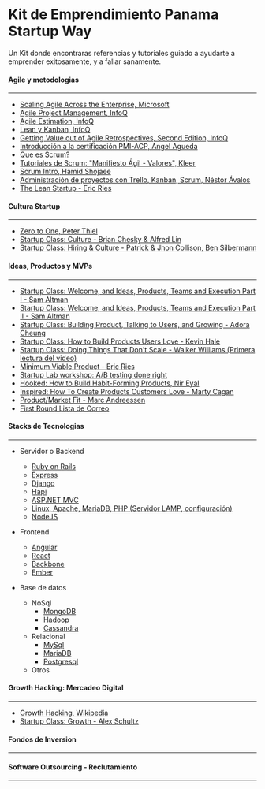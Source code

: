 Kit de Emprendimiento Panama Startup Way
====================

Un Kit donde encontraras referencias y tutoriales guiado a ayudarte a emprender exitosamente, y a fallar sanamente.

#### Agile y metodologias
---
- [Scaling Agile Across the Enterprise, Microsoft](http://stories.visualstudio.com/scaling-agile-across-the-enterprise/)
- [Agile Project Management, InfoQ](http://www.infoq.com/minibooks/emag-agile-project-management)
- [Agile Estimation, InfoQ](http://www.infoq.com/minibooks/emag-agile-estimation)
- [Lean y Kanban, InfoQ](http://www.infoq.com/minibooks/emag-lean-kanban)
- [Getting Value out of Agile Retrospectives, Second Edition, InfoQ](http://www.infoq.com/minibooks/agile-retrospectives-value)
- [Introducción a la certificación PMI-ACP, Angel Agueda](https://www.youtube.com/watch?v=u7ixUoEsZdw)
- [Que es Scrum?](http://www.proyectosagiles.org/que-es-scrum)
- [Tutoriales de Scrum: "Manifiesto Ágil - Valores", Kleer](https://www.youtube.com/watch?v=ZMFaUvJTW-4)
- [Scrum Intro, Hamid Shojaee](https://www.youtube.com/watch?v=flZhGsYDOxw)
- [Administración de proyectos con Trello, Kanban, Scrum, Néstor Ávalos](https://www.youtube.com/watch?v=DWhPcDS076Y)
- [The Lean Startup - Eric Ries](http://www.amazon.com/Lean-Startup-Innovation-Successful-Businesses-ebook/dp/B004J4XGN6/ref=sr_1_1?s=books&ie=UTF8&qid=1421599462&sr=1-1&keywords=the+lean+startup&pebp=1421599465766&peasin=B004J4XGN6)


#### Cultura Startup
---
- [Zero to One, Peter Thiel](http://zerotoonebook.com/)
- [Startup Class: Culture - Brian Chesky & Alfred Lin](http://startupclass.samaltman.com/courses/lec10/)
- [Startup Class: Hiring & Culture - Patrick & Jhon Collison, Ben Silbermann](http://startupclass.samaltman.com/courses/lec11/)


#### Ideas, Productos y MVPs
---
- [Startup Class: Welcome, and Ideas, Products, Teams and Execution Part I - Sam Altman](http://startupclass.samaltman.com/courses/lec01/)
- [Startup Class: Welcome, and Ideas, Products, Teams and Execution Part II - Sam Altman](http://startupclass.samaltman.com/courses/lec03/)
- [Startup Class: Building Product, Talking to Users, and Growing - Adora Cheung](http://startupclass.samaltman.com/courses/lec04/)
- [Startup Class: How to Build Products Users Love - Kevin Hale](http://startupclass.samaltman.com/courses/lec07/)
- [Startup Class: Doing Things That Don't Scale - Walker Williams (Primera lectura del video)](http://startupclass.samaltman.com/courses/lec08/)
- [Minimum Viable Product - Eric Ries](http://www.startuplessonslearned.com/2009/08/minimum-viable-product-guide.html)
- [Startup Lab workshop: A/B testing done right](https://www.youtube.com/watch?v=Eh00PoR76NY)
- [Hooked: How to Build Habit-Forming Products, Nir Eyal](http://www.nirandfar.com/hooked)
- [Inspired: How To Create Products Customers Love - Marty Cagan](http://www.amazon.com/Inspired-Create-Products-Customers-Love/dp/0981690408)
- [Product/Market Fit - Marc Andreessen](http://web.archive.org/web/20070701074943/http://blog.pmarca.com/2007/06/the-pmarca-gu-2.html)
- [First Round Lista de Correo](http://firstround.com/)

#### Stacks de Tecnologias
---
- Servidor o Backend
  - [Ruby on Rails](http://rubyonrails.org/)
  - [Express](http://expressjs.com/)
  - [Django](https://www.djangoproject.com/)
  - [Hapi](http://hapijs.com/)
  - [ASP.NET MVC](http://www.asp.net/mvc)
  - [Linux, Apache, MariaDB, PHP (Servidor LAMP, configuración)](http://drivemeca.blogspot.com/2014/07/15-minutos-para-configurar-un-linux.html)
  - [NodeJS](https://manukorp.wordpress.com/2013/09/05/instalar-node-js-en-centos/)

- Frontend
  - [Angular](https://angularjs.org/)
  - [React](http://facebook.github.io/react/)
  - [Backbone](http://backbonejs.org/)
  - [Ember](http://emberjs.com/)

- Base de datos
  - NoSql
    - [MongoDB](http://www.mongodb.org/)
    - [Hadoop](http://hadoop.apache.org/)
    - [Cassandra](http://cassandra.apache.org/)
  - Relacional
    - [MySql](http://www.mysql.com/)
    - [MariaDB](https://mariadb.org/)
    - [Postgresql](http://www.postgresql.org/)
  - Otros
  
#### Growth Hacking: Mercadeo Digital
---
- [Growth Hacking, Wikipedia](http://en.wikipedia.org/wiki/Growth_hacking)
- [Startup Class: Growth - Alex Schultz](http://startupclass.samaltman.com/courses/lec06/)

#### Fondos de Inversion
---

#### Software Outsourcing - Reclutamiento
---
